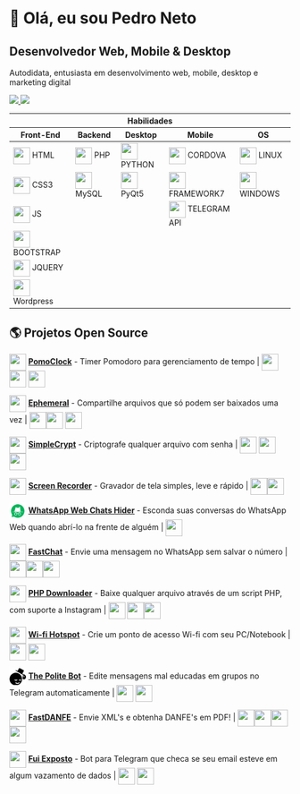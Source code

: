  # 👋 Olá, eu sou Pedro Neto 
 ## Desenvolvedor Web, Mobile & Desktop
 Autodidata, entusiasta em desenvolvimento web, mobile, desktop e marketing digital
 
 
  <a align="center" href="https://www.pedronetoweb.com.br"><img src="https://img.shields.io/badge/-pedronetoweb.com.br-blue?style=for-the-badge&logo=&logoColor=white" /></a><a href="#">
    <img src="https://komarev.com/ghpvc/?username=pedropamn&style=for-the-badge">
</a>
 
 
 <table> 
    <thead>
     <tr>
      <th colspan=5>
       Habilidades
      </th>
     </tr>
      <tr>
       <th>Front-End</th>
       <th>Backend</th>
       <th>Desktop</th>
       <th>Mobile</th>
       <th>OS</th>
     </tr>
   </thead>
 
  <tbody>
   <tr>
     <td><img valign="middle" src="https://upload.wikimedia.org/wikipedia/commons/thumb/6/61/HTML5_logo_and_wordmark.svg/1200px-HTML5_logo_and_wordmark.svg.png" width="30" height="30" /> HTML</td>
     <td><img valign="middle" src="https://ajuda.hostnet.com.br/wp-content/uploads/2017/12/php-logo.png" width="30" height="30" /> PHP</td>
     <td><img valign="middle" src="https://upload.wikimedia.org/wikipedia/commons/thumb/0/0a/Python.svg/1200px-Python.svg.png" width="30" height="30" /> PYTHON</td>
     <td><img valign="middle" src="https://miro.medium.com/max/1024/1*TIYxj124ayE5gIo4jdIQ3w.png" width="30" height="30" /> CORDOVA</td>
    <td><img valign="middle" src="https://wikiimg.tojsiabtv.com/wikipedia/commons/thumb/3/35/Tux.svg/1200px-Tux.svg.png" width="30" height="30" /> LINUX</td>
   </tr>
   
   <tr>
     <td><img valign="middle" src="https://logospng.org/download/css-3/logo-css-3-2048.png" width="30" height="30" /> CSS3</td>
     <td><img valign="middle" src="https://www.rodrigocalado.com.br/wp-content/uploads/2015/11/MySQL.svg_.png" width="30" height="30" /> MySQL</td>
     <td><img valign="middle" src="https://agetintopc.com/wp-content/uploads2/2021/01/Qt-Creator-Free-Download.png.webp" width="30" height="30" /> PyQt5</td>
     <td><img valign="middle" src="https://miro.medium.com/max/512/1*qaDcl89dJyfbjNulnnFTHQ.png" width="30" height="30" /> FRAMEWORK7</td>
    <td><img valign="middle" src="https://upload.wikimedia.org/wikipedia/commons/thumb/4/48/Windows_logo_-_2012_%28dark_blue%29.svg/2048px-Windows_logo_-_2012_%28dark_blue%29.svg.png" width="30" height="30" /> WINDOWS</td>
   </tr>
   
   <tr>
     <td><img valign="middle" src="https://logospng.org/download/javascript/logo-javascript-1024.png" width="30" height="30" /> JS</td>
     <td></td>
     <td></td>
     <td><img valign="middle" src="https://upload.wikimedia.org/wikipedia/commons/thumb/8/82/Telegram_logo.svg/2048px-Telegram_logo.svg.png" width="30" height="30" /> TELEGRAM API</td>
    <td></td>
   </tr>
   
   <tr>
     <td><img valign="middle" src="https://upload.wikimedia.org/wikipedia/commons/thumb/b/b2/Bootstrap_logo.svg/1200px-Bootstrap_logo.svg.png" width="30" height="30" /> BOOTSTRAP</td>
     <td></td>
     <td></td>
     <td></td>
    <td></td>
   </tr>
   
   <tr>
     <td><img valign="middle" src="https://www.shareicon.net/data/2048x2048/2015/08/10/82802_jquery_4096x4096.png"" width="30" height="30" /> JQUERY</td>
     <td></td>
     <td></td>
     <td></td>
    <td></td>
   </tr>
      
   <tr>
     <td><img valign="middle" src="https://upload.wikimedia.org/wikipedia/commons/thumb/9/98/WordPress_blue_logo.svg/2048px-WordPress_blue_logo.svg.png" width="30" height="30" /> Wordpress</td>
     <td></td>
     <td></td>
     <td></td>
    <td></td>
   </tr>
   
  </tbody>
 </table>


 ## 🌎 Projetos Open Source
 <img valign="middle" src="https://play-lh.googleusercontent.com/8HfvqGBIakgUdVCT0If-9Q02VJJTmBgMcs8C95Kl6X8KF0mJIZabdm0i78QiwCs8lT8B=s180-rw" width="30" height="30" /> <b>[PomoClock](https://github.com/pedropamn/PomoClock)</b> - Timer Pomodoro para gerenciamento de tempo | <img valign="middle" src="https://altyra.com/wp-content/uploads/2018/11/android-logo-png-transparent.png" width="30" height="30" /><img valign="middle" src="https://miro.medium.com/max/512/1*qaDcl89dJyfbjNulnnFTHQ.png" width="30" height="30" /> <img valign="middle" src="https://miro.medium.com/max/1024/1*TIYxj124ayE5gIo4jdIQ3w.png" width="30" height="30" /> 
      
<img valign="middle" src="https://play-lh.googleusercontent.com/xnCjUMZpme8Tg06m9tYT9hU7SA6JT3aBpeMx5ASnMKyG1uoajWUmMfB-jjo_gsXBiZE=w240-h480-rw" width="30" height="30" /> <b>[Ephemeral](https://github.com/pedropamn/Ephemeral)</b> - Compartilhe arquivos que só podem ser baixados uma vez | <img valign="middle" src="https://altyra.com/wp-content/uploads/2018/11/android-logo-png-transparent.png" width="30" height="30" /><img valign="middle" src="https://miro.medium.com/max/512/1*qaDcl89dJyfbjNulnnFTHQ.png" width="30" height="30" /> <img valign="middle" src="https://miro.medium.com/max/1024/1*TIYxj124ayE5gIo4jdIQ3w.png" width="30" height="30" /> 

 <img valign="middle" src="https://github.com/pedropamn/simplecrypt/blob/main/padlock.ico" width="30" height="30" /> <b>[SimpleCrypt](https://github.com/pedropamn/simplecrypt)</b> - Criptografe qualquer arquivo com senha | <img valign="middle" src="https://upload.wikimedia.org/wikipedia/commons/thumb/4/48/Windows_logo_-_2012_%28dark_blue%29.svg/2048px-Windows_logo_-_2012_%28dark_blue%29.svg.png" width="30" height="30" /> <img valign="middle" src="https://wikiimg.tojsiabtv.com/wikipedia/commons/thumb/3/35/Tux.svg/1200px-Tux.svg.png" width="30" height="30" /><img valign="middle" src="https://upload.wikimedia.org/wikipedia/commons/thumb/0/0a/Python.svg/1200px-Python.svg.png" width="30" height="30" />
      
 <img valign="middle" src="https://cdn-icons-png.flaticon.com/512/786/786129.png" width="30" height="30" /> <b>[Screen Recorder](https://github.com/pedropamn/ScreenRecorder)</b> - Gravador de tela simples, leve e rápido | <img valign="middle" src="https://upload.wikimedia.org/wikipedia/commons/thumb/4/48/Windows_logo_-_2012_%28dark_blue%29.svg/2048px-Windows_logo_-_2012_%28dark_blue%29.svg.png" width="30" height="30" /><img valign="middle" src="https://upload.wikimedia.org/wikipedia/commons/thumb/0/0a/Python.svg/1200px-Python.svg.png" width="30" height="30" />

<img valign="middle" src="https://raw.githubusercontent.com/pedropamn/WhatsAppWebChatsHider/main/wahide.png" width="30" /> <b>[WhatsApp Web Chats Hider](https://github.com/pedropamn/WhatsAppWebChatsHider)</b> - Esconda suas conversas do WhatsApp Web quando abrí-lo na frente de alguém | <img valign="middle" src="https://www.seekpng.com/png/full/80-803501_javascript-logo-logo-de-java-script-png.png" width="30" height="30" />

<img valign="middle" src="https://cantinhodabrantes.com.br/wp-content/uploads/2017/08/whatsapp-logo-PNG-Transparent.png" width="30" height="30" /> <b>[FastChat](https://github.com/pedropamn/fastchat)</b> - Envie uma mensagem no WhatsApp sem salvar o número | <img valign="middle" src="https://upload.wikimedia.org/wikipedia/commons/thumb/6/61/HTML5_logo_and_wordmark.svg/1200px-HTML5_logo_and_wordmark.svg.png" width="30" height="30" /><img valign="middle" src="https://www.seekpng.com/png/full/80-803501_javascript-logo-logo-de-java-script-png.png" width="30" height="30" /><img valign="middle" src="https://logospng.org/download/css-3/logo-css-3-2048.png" width="30" height="30" />
 
 <img valign="middle" src="https://www.fepe.org.br/portal/wp-content/uploads/2021/03/cloud-icone-downloads.png" width="30" height="30" /> <b>[PHP Downloader](https://github.com/pedropamn/PHP-Downloader/)</b> - Baixe qualquer arquivo através de um script PHP, com suporte a Instagram | <img valign="middle" src="https://upload.wikimedia.org/wikipedia/commons/thumb/4/48/Windows_logo_-_2012_%28dark_blue%29.svg/2048px-Windows_logo_-_2012_%28dark_blue%29.svg.png" width="30" height="30" /> <img valign="middle" src="https://wikiimg.tojsiabtv.com/wikipedia/commons/thumb/3/35/Tux.svg/1200px-Tux.svg.png" width="30" height="30" /><img valign="middle" src="https://ajuda.hostnet.com.br/wp-content/uploads/2017/12/php-logo.png" width="30" height="30" />
 
 <img valign="middle" src="https://i.pinimg.com/originals/33/ca/57/33ca5738c2f2933f78ebe15b04a9ec9d.png" width="30" height="30" /> <b>[Wi-fi Hotspot](https://github.com/pedropamn/wifihotspot/)</b> - Crie um ponto de acesso Wi-fi com seu PC/Notebook | <img valign="middle" src="https://upload.wikimedia.org/wikipedia/commons/thumb/4/48/Windows_logo_-_2012_%28dark_blue%29.svg/2048px-Windows_logo_-_2012_%28dark_blue%29.svg.png" width="30" height="30" /> <img valign="middle" src="http://cdn.onlinewebfonts.com/svg/img_20148.png" width="30" height="30" />
      
<img valign="middle" src="https://github.com/pedropamn/ThePoliteBot/blob/main/thepolitebot.jpg?raw=true" width="30" height="30" /> <b>[The Polite Bot](https://github.com/pedropamn/ThePoliteBot)</b> - Edite mensagens mal educadas em grupos no Telegram automaticamente | <img valign="middle" src="https://upload.wikimedia.org/wikipedia/commons/thumb/8/82/Telegram_logo.svg/2048px-Telegram_logo.svg.png" width="30" height="30" /> <img valign="middle" src="https://ajuda.hostnet.com.br/wp-content/uploads/2017/12/php-logo.png" width="30" height="30" />
      
<img valign="middle" src="https://cdn-icons-png.flaticon.com/512/1356/1356479.png" width="30" height="30" /> <b>[FastDANFE](https://github.com/pedropamn/fastdanfe)</b> - Envie XML's e obtenha DANFE's em PDF! | <img valign="middle" src="https://upload.wikimedia.org/wikipedia/commons/thumb/6/61/HTML5_logo_and_wordmark.svg/1200px-HTML5_logo_and_wordmark.svg.png" width="30" height="30" /><img valign="middle" src="https://ajuda.hostnet.com.br/wp-content/uploads/2017/12/php-logo.png" width="30" height="30" /><img valign="middle" src="https://www.seekpng.com/png/full/80-803501_javascript-logo-logo-de-java-script-png.png" width="30" height="30" /><img valign="middle" src="https://logospng.org/download/css-3/logo-css-3-2048.png" width="30" height="30" />

<img valign="middle" src="https://cdn-icons-png.flaticon.com/512/564/564619.png" width="30" height="30" /> <b>[Fui Exposto](https://github.com/pedropamn/fuiexposto)</b> - Bot para Telegram que checa se seu email esteve em algum vazamento de dados | <img valign="middle" src="https://upload.wikimedia.org/wikipedia/commons/thumb/8/82/Telegram_logo.svg/2048px-Telegram_logo.svg.png" width="30" height="30" /> <img valign="middle" src="https://ajuda.hostnet.com.br/wp-content/uploads/2017/12/php-logo.png" width="30" height="30" />
      


 
 



 

<!---
pedropamn/pedropamn is a ✨ special ✨ repository because its `README.md` (this file) appears on your GitHub profile.
You can click the Preview link to take a look at your changes.
--->
